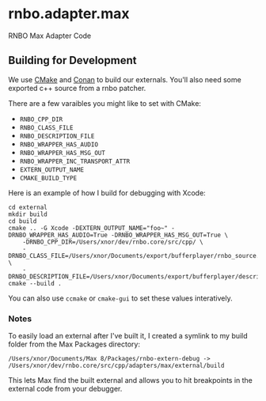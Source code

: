 # rnbo.adapter.max
RNBO Max Adapter Code

## Building for Development

We use [CMake](https://cmake.org/) and [Conan](https://conan.io/) to build our externals.
You'll also need some exported c++ source from a rnbo patcher.

There are a few varaibles you might like to set with CMake:

* `RNBO_CPP_DIR`
* `RNBO_CLASS_FILE`
* `RNBO_DESCRIPTION_FILE`
* `RNBO_WRAPPER_HAS_AUDIO`
* `RNBO_WRAPPER_HAS_MSG_OUT`
* `RNBO_WRAPPER_INC_TRANSPORT_ATTR`
* `EXTERN_OUTPUT_NAME`
* `CMAKE_BUILD_TYPE`

Here is an example of how I build for debugging with Xcode:

```shell
cd external
mkdir build
cd build
cmake .. -G Xcode -DEXTERN_OUTPUT_NAME="foo~" -DRNBO_WRAPPER_HAS_AUDIO=True -DRNBO_WRAPPER_HAS_MSG_OUT=True \
    -DRNBO_CPP_DIR=/Users/xnor/dev/rnbo.core/src/cpp/ \
    -DRNBO_CLASS_FILE=/Users/xnor/Documents/export/bufferplayer/rnbo_source.cpp \
    -DRNBO_DESCRIPTION_FILE=/Users/xnor/Documents/export/bufferplayer/description.json
cmake --build .
```

You can also use `ccmake` or `cmake-gui` to set these values interatively.

### Notes

To easily load an external after I've built it, I created a symlink to my build folder from the Max Packages directory:

`/Users/xnor/Documents/Max 8/Packages/rnbo-extern-debug -> /Users/xnor/dev/rnbo.core/src/cpp/adapters/max/external/build`

This lets Max find the built external and allows you to hit breakpoints in the external code from your debugger.
